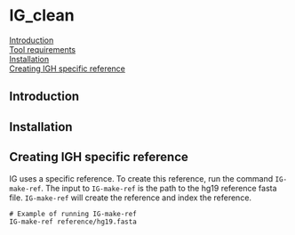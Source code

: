 # IG_clean

[Introduction](#introduction)  
[Tool requirements](#tool-requirements)  
[Installation](#installation)  
[Creating IGH specific reference](#creating-igh-specific-reference)

## Introduction
## Installation
## Creating IGH specific reference
IG uses a specific reference. To create this reference, run the command `IG-make-ref`. The input to `IG-make-ref` is the path to the hg19 reference fasta file. `IG-make-ref` will create the reference and index the reference.
```
# Example of running IG-make-ref
IG-make-ref reference/hg19.fasta
```
